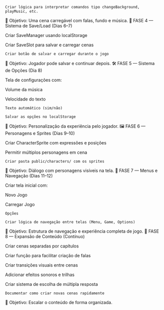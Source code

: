 
    Criar lógica para interpretar comandos tipo changeBackground, playMusic, etc.

📌 Objetivo: Uma cena carregável com falas, fundo e música.
💾 FASE 4 — Sistema de Save/Load (Dias 6–7)

Criar SaveManager usando localStorage

Criar SaveSlot para salvar e carregar cenas

    Criar botão de salvar e carregar durante o jogo

📌 Objetivo: Jogador pode salvar e continuar depois.
🛠️ FASE 5 — Sistema de Opções (Dia 8)

Tela de configurações com:

Volume da música

Velocidade do texto

    Texto automático (sim/não)

    Salvar as opções no localStorage

📌 Objetivo: Personalização da experiência pelo jogador.
🖼️ FASE 6 — Personagens e Sprites (Dias 9–10)

Criar CharacterSprite com expressões e posições

Permitir múltiplos personagens em cena

    Criar pasta public/characters/ com os sprites

📌 Objetivo: Diálogo com personagens visíveis na tela.
🧩 FASE 7 — Menus e Navegação (Dias 11–12)

Criar tela inicial com:

Novo Jogo

Carregar Jogo

    Opções

    Criar lógica de navegação entre telas (Menu, Game, Options)

📌 Objetivo: Estrutura de navegação e experiência completa de jogo.
🌳 FASE 8 — Expansão de Conteúdo (Contínuo)

Criar cenas separadas por capítulos

Criar função para facilitar criação de falas

Criar transições visuais entre cenas

Adicionar efeitos sonoros e trilhas

Criar sistema de escolha de múltipla resposta

    Documentar como criar novas cenas rapidamente

📌 Objetivo: Escalar o conteúdo de forma organizada.
